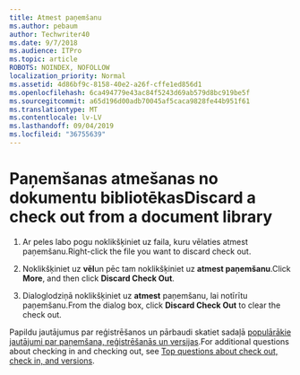 ```yaml
---
title: Atmest paņemšanu
ms.author: pebaum
author: Techwriter40
ms.date: 9/7/2018
ms.audience: ITPro
ms.topic: article
ROBOTS: NOINDEX, NOFOLLOW
localization_priority: Normal
ms.assetid: 4d86bf9c-8158-40e2-a26f-cffe1ed856d1
ms.openlocfilehash: 6ca494779e43ac84f5243d69ab579d8bc919be5f
ms.sourcegitcommit: a65d196d00adb70045af5caca9828fe44b951f61
ms.translationtype: MT
ms.contentlocale: lv-LV
ms.lasthandoff: 09/04/2019
ms.locfileid: "36755639"
---
```

# <a name="discard-a-check-out-from-a-document-library"></a><span data-ttu-id="e0163-102">Paņemšanas atmešanas no dokumentu bibliotēkas</span><span class="sxs-lookup"><span data-stu-id="e0163-102">Discard a check out from a document library</span></span>

1. <span data-ttu-id="e0163-103">Ar peles labo pogu noklikšķiniet uz faila, kuru vēlaties atmest paņemšanu.</span><span class="sxs-lookup"><span data-stu-id="e0163-103">Right-click the file you want to discard check out.</span></span>
    
2. <span data-ttu-id="e0163-104">Noklikšķiniet uz **vēl**un pēc tam noklikšķiniet uz **atmest paņemšanu**.</span><span class="sxs-lookup"><span data-stu-id="e0163-104">Click **More**, and then click **Discard Check Out**.</span></span> 
    
3. <span data-ttu-id="e0163-105">Dialoglodziņā noklikšķiniet uz **atmest** paņemšanu, lai notīrītu paņemšanu.</span><span class="sxs-lookup"><span data-stu-id="e0163-105">From the dialog box, click **Discard Check Out** to clear the check out.</span></span> 
    
<span data-ttu-id="e0163-106">Papildu jautājumus par reģistrēšanos un pārbaudi skatiet sadaļā [populārākie jautājumi par paņemšana, reģistrēšanās un versijas](https://go.microsoft.com/fwlink/?linkid=2018786).</span><span class="sxs-lookup"><span data-stu-id="e0163-106">For additional questions about checking in and checking out, see [Top questions about check out, check in, and versions](https://go.microsoft.com/fwlink/?linkid=2018786).</span></span>
  

